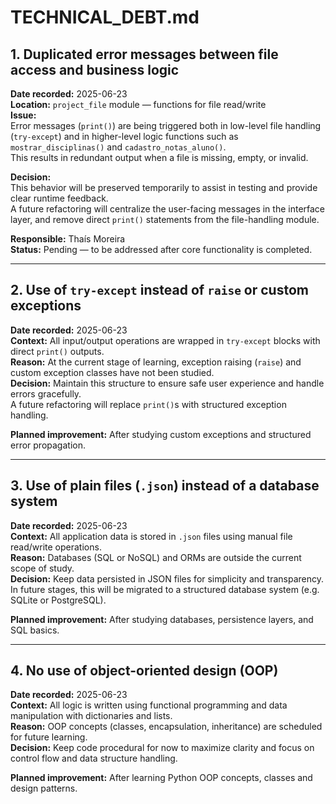 # TECHNICAL_DEBT.md

## 1. Duplicated error messages between file access and business logic

**Date recorded:** 2025-06-23  
**Location:** `project_file` module — functions for file read/write  
**Issue:**  
Error messages (`print()`) are being triggered both in low-level file handling (`try-except`) and in higher-level logic functions such as `mostrar_disciplinas()` and `cadastro_notas_aluno()`.  
This results in redundant output when a file is missing, empty, or invalid.

**Decision:**  
This behavior will be preserved temporarily to assist in testing and provide clear runtime feedback.  
A future refactoring will centralize the user-facing messages in the interface layer, and remove direct `print()` statements from the file-handling module.

**Responsible:** Thaís Moreira  
**Status:** Pending — to be addressed after core functionality is completed.

---

## 2. Use of `try-except` instead of `raise` or custom exceptions

**Date recorded:** 2025-06-23  
**Context:** All input/output operations are wrapped in `try-except` blocks with direct `print()` outputs.  
**Reason:** At the current stage of learning, exception raising (`raise`) and custom exception classes have not been studied.  
**Decision:** Maintain this structure to ensure safe user experience and handle errors gracefully.  
A future refactoring will replace `print()`s with structured exception handling.

**Planned improvement:** After studying custom exceptions and structured error propagation.

---

## 3. Use of plain files (`.json`) instead of a database system

**Date recorded:** 2025-06-23  
**Context:** All application data is stored in `.json` files using manual file read/write operations.  
**Reason:** Databases (SQL or NoSQL) and ORMs are outside the current scope of study.  
**Decision:** Keep data persisted in JSON files for simplicity and transparency.  
In future stages, this will be migrated to a structured database system (e.g. SQLite or PostgreSQL).

**Planned improvement:** After studying databases, persistence layers, and SQL basics.

---

## 4. No use of object-oriented design (OOP)

**Date recorded:** 2025-06-23  
**Context:** All logic is written using functional programming and data manipulation with dictionaries and lists.  
**Reason:** OOP concepts (classes, encapsulation, inheritance) are scheduled for future learning.  
**Decision:** Keep code procedural for now to maximize clarity and focus on control flow and data structure handling.

**Planned improvement:** After learning Python OOP concepts, classes and design patterns.